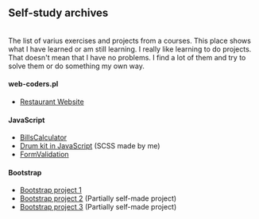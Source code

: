 <h2> Self-study archives </h2> <br>
The list of varius exercises and projects from a courses. This place shows what I have learned or am still learning. I really like learning to do projects. That doesn't mean that I have no problems. I find a lot of them and try to solve them or do something my own way.

<h4>web-coders.pl</h4>
<ul>
  <li><a href="https://github.com/EmiliaPrzybylek/Restaurant_Website">Restaurant Website</a></li>
</ul>

<h4>JavaScript</h4>
<ul>
  <li><a href="https://github.com/EmiliaPrzybylek/SelfStudy-JavaScriptTipCalculator.git">BillsCalculator</a></li>
  <li><a href="https://github.com/EmiliaPrzybylek/Self-study--drum-kit-30-JS">Drum kit in JavaScript</a> (SCSS made by me)</li>
  <li><a href="https://github.com/EmiliaPrzybylek/SelfStudy-JavaScript-FormValidation">FormValidation</a></li>
</ul>


<h4>Bootstrap</h4>
<ul>
  <li><a href="https://github.com/EmiliaPrzybylek/SelfStudy-BootstrapProject1">Bootstrap project 1</a></li>
  <li><a href="https://github.com/EmiliaPrzybylek/SelfStudy-BootstrapProject2">Bootstrap project 2</a> (Partially self-made project)</li>
  <li><a href="https://github.com/EmiliaPrzybylek/SelfStudy-BootstrapProject3">Bootstrap project 3</a> (Partially self-made project)</li>
</ul>



